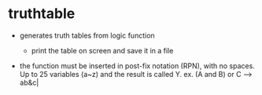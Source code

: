 truthtable
===========

* generates truth tables from logic function
	* print the table on screen and save it in a file

* the function must be inserted in post-fix notation (RPN),
  with no spaces. Up to 25 variables (a~z) and the result is called Y.
  ex. (A and B) or C --> ab&c|
